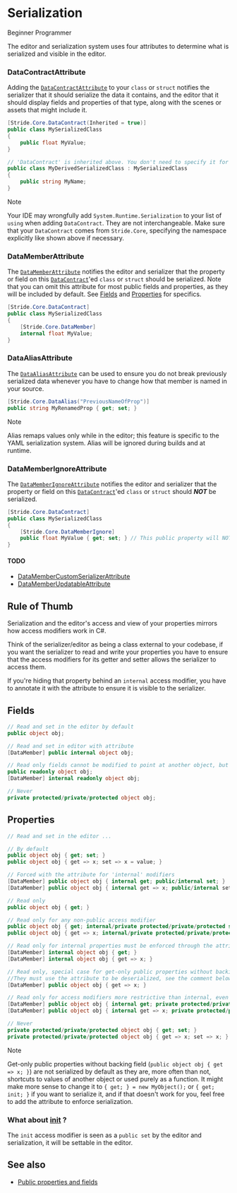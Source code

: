 # Serialization

<span class="badge text-bg-primary">Beginner</span>
<span class="badge text-bg-success">Programmer</span>

The editor and serialization system uses four attributes to determine what is serialized and visible in the editor.

### DataContractAttribute
Adding the [`DataContractAttribute`](xref:Stride.Core.DataContractAttribute) to your `class` or `struct` notifies the serializer that it should serialize the data it contains, and the editor that it should display fields and properties of that type, along with the scenes or assets that might include it.

```cs
[Stride.Core.DataContract(Inherited = true)]
public class MySerializedClass
{
    public float MyValue;
}

// 'DataContract' is inherited above. You don't need to specify it for a derived class.
public class MyDerivedSerializedClass : MySerializedClass
{
    public string MyName;
}
```

> [!Note]
> Your IDE may wrongfully add `System.Runtime.Serialization` to your list of `using` when adding `DataContract`.
> They are not interchangeable.
> Make sure that your `DataContract` comes from `Stride.Core`, specifying the namespace explicitly like shown above if necessary.

### DataMemberAttribute
The [`DataMemberAttribute`](xref:Stride.Core.DataMemberAttribute) notifies the editor and serializer that the property or field on this [`DataContract`](#datacontractattribute)'ed `class` or `struct` should be serialized. Note that you can omit this attribute for most public fields and properties, as they will be included by default. See [Fields](#fields) and [Properties](#properties) for specifics.

```cs
[Stride.Core.DataContract]
public class MySerializedClass
{
    [Stride.Core.DataMember]
    internal float MyValue;
}
```

### DataAliasAttribute
The [`DataAliasAttribute`](xref:Stride.Core.DataAliasAttribute) can be used to ensure you do not break previously serialized data whenever you have to change how that member is named in your source.

```cs
[Stride.Core.DataAlias("PreviousNameOfProp")]
public string MyRenamedProp { get; set; }
```

> [!Note]
> Alias remaps values only while in the editor; this feature is specific to the YAML serialization system. Alias will be ignored during builds and at runtime.

### DataMemberIgnoreAttribute

The [`DataMemberIgnoreAttribute`](xref:Stride.Core.DataMemberIgnoreAttribute) notifies the editor and serializer that the property or field on this [`DataContract`](#datacontractattribute)'ed `class` or `struct` should ***NOT*** be serialized.


```cs
[Stride.Core.DataContract]
public class MySerializedClass
{
    [Stride.Core.DataMemberIgnore]
    public float MyValue { get; set; } // This public property will NOT show up in the editor
}
```

#### TODO
- [DataMemberCustomSerializerAttribute](xref:Stride.Core.DataMemberCustomSerializerAttribute)
- [DataMemberUpdatableAttribute](xref:Stride.Updater.DataMemberUpdatableAttribute)

## Rule of Thumb
Serialization and the editor's access and view of your properties mirrors how access modifiers work in C#.

Think of the serializer/editor as being a class external to your codebase, if you want the serializer to
read and write your properties you have to ensure that the access modifiers for its getter and setter
allows the serializer to access them.

If you're hiding that property behind an `internal` access modifier, you have to annotate it with
the attribute to ensure it is visible to the serializer.


## Fields

```cs
// Read and set in the editor by default
public object obj;

// Read and set in editor with attribute
[DataMember] public internal object obj;

// Read only fields cannot be modified to point at another object, but the currently set object may be modified
public readonly object obj;
[DataMember] internal readonly object obj;

// Never
private protected/private/protected object obj;
```


## Properties

```cs
// Read and set in the editor ...

// By default
public object obj { get; set; }
public object obj { get => x; set => x = value; }

// Forced with the attribute for 'internal' modifiers
[DataMember] public object obj { internal get; public/internal set; }
[DataMember] public object obj { internal get => x; public/internal set => x; }

// Read only
public object obj { get; }

// Read only for any non-public access modifier
public object obj { get; internal/private protected/private/protected set; }
public object obj { get => x; internal/private protected/private/protected set => x = value; }

// Read only for internal properties must be enforced through the attribute
[DataMember] internal object obj { get; }
[DataMember] internal object obj { get => x; }

// Read only, special case for get-only public properties without backing field, 
//They must use the attribute to be deserialized, see the comment below
[DataMember] public object obj { get => x; }

// Read only for access modifiers more restrictive than internal, even with the attribute
[DataMember] public object obj { internal get; private protected/private/protected set; }
[DataMember] public object obj { internal get => x; private protected/private/protected set => x; }

// Never
private protected/private/protected object obj { get; set; }
private protected/private/protected object obj { get => x; set => x; }
```

> [!Note]
> Get-only public properties without backing field (`public object obj { get => x; }`) are not serialized by default as
> they are, more often than not, shortcuts to values of another object or used purely as a function.
> It might make more sense to change it to `{ get; } = new MyObject();` or `{ get; init; }` if you want to serialize it,
> and if that doesn't work for you, feel free to add the attribute to enforce serialization.

### What about [init](https://learn.microsoft.com/en-us/dotnet/csharp/language-reference/keywords/init) ?
The `init` access modifier is seen as a `public set` by the editor and serialization, it will be settable in the editor.


## See also

* [Public properties and fields](public-properties-and-fields.md)
